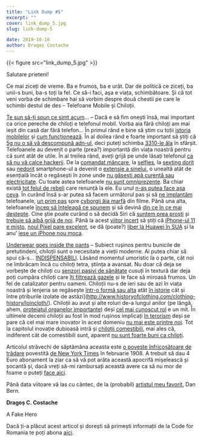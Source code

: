```yaml
---
title: "Link Dump #5"
excerpt: ""
cover: link_dump_5.jpg
slug: link-dump-5

date: 2019-10-16
author: Dragoș Costache
---
```


{{< figure src="link_dump_5.jpg" >}}

Salutare prieteni! 

Ce mai ziceți de vreme. Ba e frumos, ba e urât. Dar de politică ce ziceți, ba unii-s buni, ba-s toți la fel. Ce să-i faci, așa e viața, schimbătoare. Și că tot veni vorba de schimbare hai să vorbim despre două chestii pe care le schimbi destul de des – <span class="has-background-warning">Telefoane Mobile și Chiloții</span>.
 
<span class="has-background-warning">[Te sun să-ți spun ce simt acum](https://www.youtube.com/watch?v=vDsW5JoWGLI)</span>... – Dacă e să fim onești însă, mai important ca orice pereche de chiloți e telefonul mobil. Vorba aia fără chiloți am mai ieșit din casă dar fără telefon... În primul rând e bine să știm cu toții [istoria mobilelor](https://www.uswitch.com/mobiles/guides/history-of-mobile-phones/) și [cum funcționează](https://www.explainthatstuff.com/cellphones.html). În al doilea rând e foarte important să știți că [5g nu o să vă descompună adn-ul](https://www.nytimes.com/2019/05/12/science/5g-phone-safety-health-russia.html), deci puteți schimba [3310-le ăla](https://thenextweb.com/plugged/2017/05/29/everyone-remembers-indestructible-3310/) în sfârșit. Telefoanele au devenit o parte (prea?) importantă din viața noastră pentru că sunt atât de utile. În al treilea rând, aveți grijă pe unde lăsați telefonul [ca să nu vă calce hackerii](https://pressone.ro/imi-tin-inamicii-aproape-imi-tin-smartphone-ul-in-buzunar). De la [comandat mâncare](https://www.newyorker.com/culture/annals-of-gastronomy/are-delivery-apps-killing-restaurants), la [selfies](https://www.sciencealert.com/experiment-reveals-what-people-really-think-about-your-selfies), la [sexting dorit](https://www.elitedaily.com/p/why-is-sexting-so-hot-a-psychologist-explains-how-dirty-texting-turns-you-on-9893652) sau [nedorit](https://www.wired.com/story/psychology-dick-pics/) smartphone-ul a devenit o [extensie a sinelui](https://www.vice.com/en_us/article/qvemgb/is-your-smartphone-an-extension-of-your-mind), o unealtă atât de esențială încât o regăsești în zone unde [nu găsești apă curentă sau electricitate](https://edition.cnn.com/2016/01/19/africa/africa-afrobarometer-infrastructure-report/index.html).  Cu toate astea telefoanele [nu sunt omniprezente](https://www.pewresearch.org/global/2019/02/05/smartphone-ownership-is-growing-rapidly-around-the-world-but-not-always-equally/). Ba chiar există [tot felul de rebeli](https://www.theglobeandmail.com/life/article-the-freedom-and-happiness-that-comes-with-having-a-dumb-phone/) care renunță la ele. Eu unul [n-aș putea face așa ceva](https://www.huffpost.com/entry/smartphone-dependence-addiction_n_7785782?guce_referrer=aHR0cHM6Ly93d3cuZ29vZ2xlLmNvbS8&guce_referrer_sig=AQAAAFOgDpLLHEHJOdME8NuET5Ybdu-qPI9yEU6S51RK8mmHrqVqOBr_urTxkZttOm5acUxrui5XtqKX4R-cdKGF5fegtOfnka9f0EOAIsedUv1ldobtn2usYJNgWW9MrhfxhiaJhWEh1D79d1zhYMx_VLdiEHcrC-dthDIStcSNGIFL&guccounter=2). În curând însă s-ar putea să facem următorul pas și să [ne implantăm](https://www.huffpost.com/entry/smartphone-dependence-addiction_n_7785782?guce_referrer=aHR0cHM6Ly93d3cuZ29vZ2xlLmNvbS8&guce_referrer_sig=AQAAAFOgDpLLHEHJOdME8NuET5Ybdu-qPI9yEU6S51RK8mmHrqVqOBr_urTxkZttOm5acUxrui5XtqKX4R-cdKGF5fegtOfnka9f0EOAIsedUv1ldobtn2usYJNgWW9MrhfxhiaJhWEh1D79d1zhYMx_VLdiEHcrC-dthDIStcSNGIFL&guccounter=2) telefoanele, [un prim pas](https://www.techradar.com/news/phone-and-communications/mobile-phones/where-phone-meets-body-1192906) spre [cyborgii ăia marfă](https://www.youtube.com/watch?v=lwSysg9o7wE) din filme. Până una alta, telefoanele [încep să înțeleagă ce spunem](https://www.android.com/accessibility/live-transcribe/) și să devină [din ce în ce mai deștepte](https://www.apple.com/siri/). Cine știe poate curând o să decidă Siri că [suntem prea proști](https://www.washingtonpost.com/opinions/are-we-becoming-too-stupid-to-govern-ourselves/2019/05/29/2a17a4f6-8233-11e9-95a9-e2c830afe24f_story.html) și [trebuie să aibă grijă de noi](https://www.reddit.com/r/Futurology/comments/55f6rw/i_think_we_should_be_ruled_by_ai/). Până la acest [viitor incert](https://www.newyorker.com/magazine/2018/05/14/how-frightened-should-we-be-of-ai) să știți că [iPhone-ul 11 e mișto](https://www.cnet.com/news/iphone-11-pro-11-pro-max-review-iphone-camera-battery-lovers/), [noul Pixel pare excelent](https://www.cnet.com/news/google-pixel-4-event-2019-pixel-buds-pixelbook-go-and-everything-google-announced/), se dă (poate?) [liber la Huawei în SUA](https://www.cnet.com/news/huawei-ban-full-timeline-trump-approve-sales-mate-30-threat-china/) și la anu’ [iese un iPhone nou moca](https://www.cnet.com/news/iphone-se-2-launch-399-apple-analyst-kuo-predicts/). 

<span class="has-background-warning">[Underwear goes inside the pants](https://www.youtube.com/watch?v=ahlWufJqcSQ)</span> – Subiect rușinos pentru bunicile de pretutindeni, chiloții sunt o necesitate a vieții moderne. Ai putea chiar să spui că-s... [INDISPENSABILI](https://dexonline.ro/intrare/indispensabili/267075). Lăsând momentul umoristic la o parte, cât noi ne îmbrăcam încă cu chiloți tetra, știința a avansat. Nu doar că deja se vorbește de chiloți cu [senzori pasivi de sănătate](https://www.strategy-business.com/blog/Saving-Lives-with-High-Tech-Underwear?gko=d98ca) cusuți în textură dar deja poți cumpăra chiloți care [îți filtrează gazele](https://www.myshreddies.com/) și le face să miroasă frumos. Un fel de catalizator pentru oameni. Chiloții nu-s de ieri sau de azi în viața noastră și lenjeria se regăsește [într-o formă sau alta](https://www.bustle.com/articles/92316-5-ancient-underwear-looks-that-are-equal-parts-fascinating-and-bizarre) atât [în istorie](https://bust.com/style/195864-womens-underwear-fyeahhist.html) cât și între ptriburile izolate de astăzi](http://www.historyofclothing.com/clothing-history/loincloth/). Chiloții au avut și alte roluri de-a lungul anilor (pe lângă, ahem, [protejatul organelor importante](https://www.vice.com/en_us/article/wdzd49/metallic-package-379-v17n3)) deși [cel mai cunoscut rol](https://www.smithsonianmag.com/smart-news/medieval-chastity-belts-are-myth-180956341/) e un mit. În ultimele decenii chiloții au fost în mod rușinos implicați [în terorism](https://en.wikipedia.org/wiki/Northwest_Airlines_Flight_253) deși se pare că cel mai mare inovator în acest domeniu [nu mai este printre noi](https://edition.cnn.com/2019/10/10/politics/ibrahim-al-asiri-yemeni-bomb-maker-trump/index.html). Tot la capitolul inovație dubioasă intră și [chiloții comestibili](http://mentalfloss.com/article/588051/edible-underwear-candypants-history), mai ales că, indiferent cât de comestibili sunt, aparent [nu sunt foarte buni ca chiloți](https://www.dailystar.co.uk/love-sex/woman-wears-skimpy-edible-underwear-20583114).
 
<span class="has-background-warning">Articolul străvechi de săptămâna aceasta</span> este [o poveste înfricoșătoare de trădare](https://imgur.com/9xRFAJK) povestită [de New York Times](https://www.nytimes.com/1908/02/02/archives/dog-a-fake-hero-pushes-children-into-the-seine-to-rescue-them-and.html) în februarie 1908. A trebuit să dau 4 Euro abonament la ziar ca să vă pot arăta această apocrifă mișelească și șocantă și, dacă vreți să-mi rambursați această avere ca să nu mor de foame o puteți <span class="has-background-info">[face aici](https://code4.ro/ro/doneaza/)</span>.
 
Până data viitoare vă las cu cântec, de la (probabil) [artistul meu favorit](https://www.youtube.com/watch?v=80e62GSOcmY), Dan Bern.

**Dragoș C. Costache**

A Fake Hero

Dacă ți-a plăcut acest articol și dorești să primești informații de la Code for Romania te poți abona [aici](http://eepurl.com/glIHNP).
